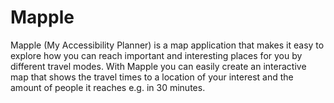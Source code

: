 # Mapple
Mapple (My Accessibility Planner) is a map application that makes it easy to explore how you can reach important and interesting places for you by different travel modes. With Mapple you can easily create an interactive map that shows the travel times to a location of your interest and the amount of people it reaches e.g. in 30 minutes.
